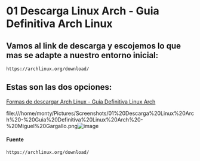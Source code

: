# 01 Descarga Linux Arch - Guia Definitiva Arch Linux

## Vamos al link de descarga y escojemos lo que mas se adapte a nuestro entorno inicial:

    https://archlinux.org/download/

## Estas son las dos opciones:

[Formas de descargar Arch Linux - Guia Definitiva Linux Arch](https://user-images.githubusercontent.com/5947268/195991536-231dc928-b805-434c-b465-63234afd5ea4.png)

file:///home/monty/Pictures/Screenshots/01%20Descarga%20Linux%20Arch%20-%20Guia%20Definitiva%20Linux%20Arch%20-%20Miguel%20Gargallo.png![image](https://user-images.githubusercontent.com/5947268/195991565-8c80c429-3a9c-4a88-95eb-b28f1723255a.png)


#### Fuente

    https://archlinux.org/download/



